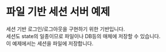 # 파일 기반 세션 서버 예제
세션 기반 로그인/로그아웃을 구현하기 위한 기반입니다.<br />
세션도 state의 일종이므로 파일이나 DB등의 매체에 저장할 수 있습니다.<br />
이 예제에서는 세션을 파일에 저장합니다.<br />
